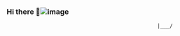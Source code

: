 ### Hi there 👋![image](https://user-images.githubusercontent.com/53006660/135311947-4bab8b58-120e-4dc1-86c8-c970569b1889.png)


                                                    |___/                                                               

<!--
**giathuan0506/giathuan0506** is a ✨ _special_ ✨ repository because its `README.md` (this file) appears on your GitHub profile.

Here are some ideas to get you started:

- 🔭 I’m currently working on ...
- 🌱 I’m currently learning ...
- 👯 I’m looking to collaborate on ...
- 🤔 I’m looking for help with ...
- 💬 Ask me about ...
- 📫 How to reach me: ...
- 😄 Pronouns: ...
- ⚡ Fun fact: ...
-->
